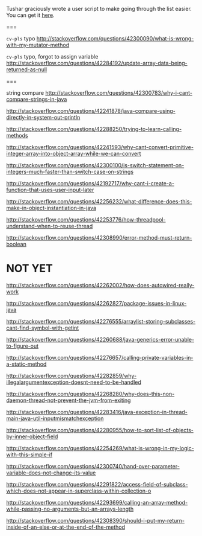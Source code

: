 Tushar graciously wrote a user script to make going through the list easier. You can get it [here](https://github.com/tusharjadhav219/Userscript-for-delete-candidates).

===

`cv-pls` typo http://stackoverflow.com/questions/42300090/what-is-wrong-with-my-mutator-method

`cv-pls` typo, forgot to assign variable http://stackoverflow.com/questions/42284192/update-array-data-being-returned-as-null

===


string compare http://stackoverflow.com/questions/42300783/why-i-cant-compare-strings-in-java

http://stackoverflow.com/questions/42241878/java-compare-using-directly-in-system-out-println

http://stackoverflow.com/questions/42288250/trying-to-learn-calling-methods

http://stackoverflow.com/questions/42241593/why-cant-convert-primitive-integer-array-into-object-array-while-we-can-convert

http://stackoverflow.com/questions/42300100/is-switch-statement-on-integers-much-faster-than-switch-case-on-strings

http://stackoverflow.com/questions/42192717/why-cant-i-create-a-function-that-uses-user-input-later

http://stackoverflow.com/questions/42256232/what-difference-does-this-make-in-object-instantiation-in-java

http://stackoverflow.com/questions/42253776/how-threadpool-understand-when-to-reuse-thread

http://stackoverflow.com/questions/42308990/error-method-must-return-boolean

NOT YET
=====


http://stackoverflow.com/questions/42262002/how-does-autowired-really-work

http://stackoverflow.com/questions/42262827/package-issues-in-linux-java

http://stackoverflow.com/questions/42276555/arraylist-storing-subclasses-cant-find-symbol-with-getint

http://stackoverflow.com/questions/42260688/java-generics-error-unable-to-figure-out

http://stackoverflow.com/questions/42276657/calling-private-variables-in-a-static-method

http://stackoverflow.com/questions/42282859/why-illegalargumentexception-doesnt-need-to-be-handled

http://stackoverflow.com/questions/42268280/why-does-this-non-daemon-thread-not-prevent-the-jvm-from-exiting

http://stackoverflow.com/questions/42283416/java-exception-in-thread-main-java-util-inputmismatchexception

http://stackoverflow.com/questions/42280955/how-to-sort-list-of-objects-by-inner-object-field

http://stackoverflow.com/questions/42254269/what-is-wrong-in-my-logic-with-this-simple-if

http://stackoverflow.com/questions/42300740/hand-over-parameter-variable-does-not-change-its-value

http://stackoverflow.com/questions/42291822/access-field-of-subclass-which-does-not-appear-in-superclass-within-collection-o

http://stackoverflow.com/questions/42293699/calling-an-array-method-while-passing-no-arguments-but-an-arrays-length

http://stackoverflow.com/questions/42308390/should-i-put-my-return-inside-of-an-else-or-at-the-end-of-the-method